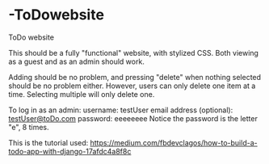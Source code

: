 # -ToDowebsite
 ToDo website
 
This should be a fully "functional" website, with stylized CSS. Both viewing as a guest and as an admin should work. 

Adding should be no problem, and pressing "delete" when nothing selected should be no problem either.
However, users can only delete one item at a time. Selecting multiple will only delete one.

To log in as an admin:
username: testUser
email address (optional): testUser@toDo.com
password: eeeeeeee
Notice the password is the letter "e", 8 times.

This is the tutorial used:
https://medium.com/fbdevclagos/how-to-build-a-todo-app-with-django-17afdc4a8f8c
